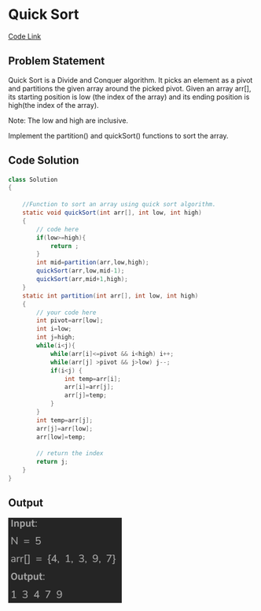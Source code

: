 # Quick Sort

[Code Link](https://www.geeksforgeeks.org/problems/quick-sort/1?utm_source=youtube&utm_medium=collab_striver_ytdescription&utm_campaign=quick-sort)

<!-- [Youtube Link](https://www.youtube.com/watch?v=p_RnDTuuhQ0&ab_channel=AlgorithmHQ) -->

## Problem Statement

Quick Sort is a Divide and Conquer algorithm. It picks an element as a pivot and partitions the given array around the picked pivot.
Given an array arr[], its starting position is low (the index of the array) and its ending position is high(the index of the array).

Note: The low and high are inclusive.

Implement the partition() and quickSort() functions to sort the array.

## Code Solution

```java
class Solution
{

    //Function to sort an array using quick sort algorithm.
    static void quickSort(int arr[], int low, int high)
    {
        // code here
        if(low>=high){
            return ;
        }
        int mid=partition(arr,low,high);
        quickSort(arr,low,mid-1);
        quickSort(arr,mid+1,high);
    }
    static int partition(int arr[], int low, int high)
    {
        // your code here
        int pivot=arr[low];
        int i=low;
        int j=high;
        while(i<j){
            while(arr[i]<=pivot && i<high) i++;
            while(arr[j] >pivot && j>low) j--;
            if(i<j) {
                int temp=arr[i];
                arr[i]=arr[j];
                arr[j]=temp;
            }
        }
        int temp=arr[j];
        arr[j]=arr[low];
        arr[low]=temp;

        // return the index
        return j;
    }
}
```

## Output

![Output](image-24.png)
